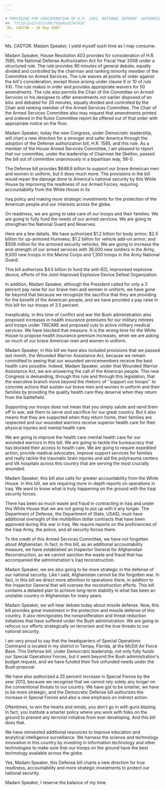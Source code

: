 ```yaml
---
---

# PROVIDING FOR CONSIDERATION OF H.R. 1585, NATIONAL DEFENSE  AUTHORIZATION ACT FOR FISCAL YEAR 2008
## `77ca5c2a12cb517d8cf6da0ad224742d`
`Ms. CASTOR — 16 May 2007`

---
```



Ms. CASTOR. Madam Speaker, I yield myself such time as I may consume.

Madam Speaker, House Resolution 403 provides for consideration of 
H.R. 1585, the National Defense Authorization Act for Fiscal Year 2008 
under a structured rule. The rule provides 90 minutes of general 
debate, equally divided and controlled by the chairman and ranking 
minority member of the Committee on Armed Services. The rule waives all 
points of order against the bill's consideration, except those arising 
under clause 9 or 10 of rule XXI. The rule makes in order and provides 
appropriate waivers for 50 amendments. The rule also permits the Chair 
of the Committee on Armed Services or his designee to offer amendments 
not earlier disposed of en bloc and debated for 20 minutes, equally 
divided and controlled by the Chair and ranking member of the Armed 
Services Committee. The Chair of the Armed Services Committee also may 
request that amendments printed and ordered in the Rules Committee 
report be offered out of that order with appropriate notice on the 
floor.

Madam Speaker, today the new Congress, under Democratic leadership, 
will chart a new direction for a stronger and safer America through the 
adoption of the Defense authorization bill, H.R. 1585, and this rule. 
As a member of the House Armed Services Committee, I am pleased to 
report that our committee, under the leadership of Chairman Ike 
Skelton, passed the bill out of committee unanimously in a bipartisan 
way, 58-0.

The Defense bill provides $648.6 billion to support our brave 
American men and women in uniform, but it does much more. The 
provisions in the bill would repair the damage done to America's 
national security by this White House by improving the readiness of our 
Armed Forces, requiring accountability from the White House in its


Iraq policy and making more strategic investments for the protection of 
the American people and our interests across the globe.

On readiness, we are going to take care of our troops and their 
families. We are going to fully fund the needs of our armed services. 
We are going to strengthen the National Guard and Reserves.

Here are a few details. We have authorized $1.2 billion for body 
armor; $2.5 billion for up-armored Humvees; $1.2 billion for vehicle 
add-on armor; and $509 million for the armored security vehicles. We 
are going to increase the end-strength of our armed services with 
36,000 new soldiers in the Army, 9,000 new troops in the Marine Corps 
and 1,300 troops in the Army National Guard.

This bill authorizes $4.5 billion to fund the anti-IED, improvised 
explosive device, efforts of the Joint Improved Explosive Device Defeat 
Organization.

In addition, Madam Speaker, although the President called for only a 
3 percent pay raise for our brave men and women in uniform, we have 
gone far beyond that because we recognize the sacrifice that they are 
providing for the benefit of the American people, and we have provided 
a pay raise in this bill for our troops of 3.5 percent.

Inexplicably, in this time of conflict and war the Bush 
administration also proposed increases in health insurance premiums for 
our military retirees and troops under TRICARE and proposed cuts to 
active military medical services. We have blocked that measure. It is 
the wrong time for the White House to propose health insurance premium 
increases, when we are asking so much of our brave American men and 
women in uniform.

Madam Speaker, in this bill we have also included provisions that we 
passed last month, the Wounded Warrior Assistance Act, because we 
remain committed to seeing that our wounded servicemembers receive the 
best health care possible. Indeed, Madam Speaker, under that Wounded 
Warrior Assistance Act, we are answering the call of the American 
people. This new Congress is demanding, through this rule and through 
this legislation, that the executive branch move beyond the rhetoric of 
''support our troops'' to concrete actions that sustain our brave men 
and women in uniform and their families by providing the quality health 
care they deserve when they return from the battlefield.

Supporting our troops does not mean that you simply salute and send 
them off to war, ask them to serve and sacrifice for our great country. 
But it also means that they are supported when they return home, their 
families are respected and our wounded warriors receive superior health 
care for their physical injuries and mental health care.

We are going to improve the health care-mental health care for our 
wounded warriors in this bill. We are going to tackle the bureaucracy 
that has blocked their access to health care. We are going to require 
expedited action, provide medical advocates, improve support services 
for families and really tackle the traumatic brain injuries and aid the 
polytrauma centers and VA hospitals across this country that are 
serving the most crucially wounded.

Madam Speaker, this bill also calls for greater accountability from 
the White House. In this bill, we are requiring more in-depth reports 
on operations in Iraq. We want to know what is truly happening on the 
ground with the Iraqi security forces.

There has been so much waste and fraud in contracting in Iraq and 
under this White House that we are not going to put up with it any 
longer. The Department of Defense, the Department of State, USAID, must 
have additional oversight of the multibillion dollar contracts that 
have been approved during this war in Iraq. We require reports on the 
proficiencies of the Iraqi Army, the police, and all security forces 
there.

To the credit of this Armed Services Committee, we have not forgotten 
about Afghanistan. In fact, in this bill, as an additional 
accountability measure, we have established an Inspector General for 
Afghanistan Reconstruction, as we cannot sanction the waste and fraud 
that has accompanied the administration's Iraq reconstruction.

Madam Speaker, we are also going to be more strategic in the defense 
of our national security. Like I said, Afghanistan cannot be the 
forgotten war. In fact, in this bill we direct more attention to 
operations there, in addition to the Inspector General that will 
oversee the reconstruction efforts. This bill contains a detailed plan 
to achieve long-term stability in what has been an unstable country in 
Afghanistan for many years.

Madam Speaker, we will hear debate today about missile defense. Now, 
this bill provides great investment in the protection and missile 
defense of this country. It also reinvigorates the nonproliferation and 
threat reduction initiatives that have suffered under the Bush 
administration. We are going to refocus our efforts strategically on 
terrorism and the true threats to our national security.

I am very proud to say that the headquarters of Special Operations 
Command is located in my district in Tampa, Florida, at the McDill Air 
Force Base. This Defense bill, under Democratic leadership, not only 
fully funds our Special Operations Forces, but it went beyond the Bush 
administration's budget request, and we have funded their five unfunded 
needs under the Bush proposal.

We have also authorized a 25 percent increase in Special Forces by 
the year 2013, because we recognize that we cannot rely solely any 
longer on the conventional threats to our country. We have got to be 
smarter, we have to be more strategic, and the Democratic Defense bill 
authorizes the increase in Special Forces and also a new emphasis on 
indirect action.

Oftentimes, to win the hearts and minds, you don't go in with guns 
blazing. In fact, you institute a smarter policy where you work with 
folks on the ground to prevent any terrorist initiative from ever 
developing. And this bill does that.

We have reinvested additional resources to improve education and 
analytical intelligence surveillance. We harness the science and 
technology innovation in this country by investing in information 
technology and other technologies to make sure that our troops on the 
ground have the best technology available across the globe.

Yes, Madam Speaker, this Defense bill charts a new direction for true 
readiness, accountability and more strategic investments to protect our 
national security.

Madam Speaker, I reserve the balance of my time.